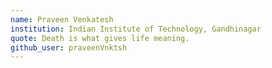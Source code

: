 ```yaml
---
name: Praveen Venkatesh
institution: Indian Institute of Technology, Gandhinagar
quote: Death is what gives life meaning.
github_user: praveenVnktsh
---
```

